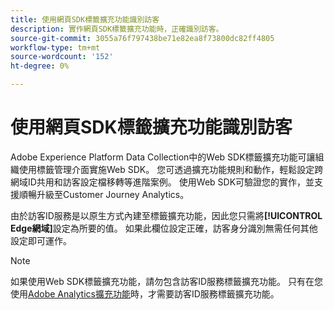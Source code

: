 ```yaml
---
title: 使用網頁SDK標籤擴充功能識別訪客
description: 實作網頁SDK標籤擴充功能時，正確識別訪客。
source-git-commit: 3055a76f797438be71e82ea8f73800dc82ff4805
workflow-type: tm+mt
source-wordcount: '152'
ht-degree: 0%

---
```


# 使用網頁SDK標籤擴充功能識別訪客

Adobe Experience Platform Data Collection中的Web SDK標籤擴充功能可讓組織使用標籤管理介面實施Web SDK。 您可透過擴充功能規則和動作，輕鬆設定跨網域ID共用和訪客設定檔移轉等進階案例。 使用Web SDK可驗證您的實作，並支援順暢升級至Customer Journey Analytics。

由於訪客ID服務是以原生方式內建至標籤擴充功能，因此您只需將&#x200B;**[!UICONTROL Edge網域]**&#x200B;設定為所要的值。 如果此欄位設定正確，訪客身分識別無需任何其他設定即可運作。

>[!NOTE]
>
>如果使用Web SDK標籤擴充功能，請勿包含訪客ID服務標籤擴充功能。 只有在您使用[Adobe Analytics擴充功能](analytics-extension.md)時，才需要訪客ID服務標籤擴充功能。
